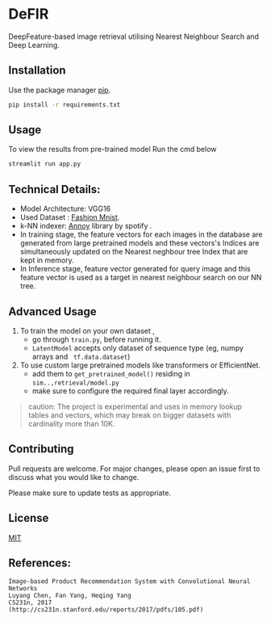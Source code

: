 # DeFIR
DeepFeature-based image retrieval utilising Nearest Neighbour Search and Deep Learning. 


## Installation

Use the package manager [pip](https://pip.pypa.io/en/stable/).

```bash
pip install -r requirements.txt
```

## Usage
To view the results from pre-trained model Run the cmd below
```bash
streamlit run app.py
```



## Technical Details:
- Model Architecture:  VGG16 
- Used Dataset : [Fashion Mnist](https://github.com/zalandoresearch/fashion-mnist).
- k-NN indexer:  [Annoy](https://github.com/spotify/annoy) library  by spotify .
- In training stage, the feature vectors for each images in the database are generated from large pretrained models and these vectors's Indices are simultaneously updated on the Nearest neghbour tree Index that are kept in memory.
- In Inference stage, feature vector generated for query image and this feature vector is used as a target in  nearest neighbour search on our NN tree. 



## Advanced Usage
1. To train the model on your own dataset , 
    - go through `train.py`, before running it.
    - `LatentModel` accepts only dataset of  sequence type (eg, numpy arrays and ` tf.data.dataset`)
2. To use custom large pretrained models like transformers or EfficientNet.
    - add them to `get_pretrained_model()` residing in `sim..,retrieval/model.py`
    - make sure to configure the required final layer accordingly. 
> caution: The project is experimental and uses in memory lookup tables and vectors, which may break on bigger datasets with cardinality more than 10K.
## Contributing
Pull requests are welcome. For major changes, please open an issue first to discuss what you would like to change.

Please make sure to update tests as appropriate.

## License
 [MIT](https://choosealicense.com/licenses/mit/)

## References:
```
Image-based Product Recommendation System with Convolutional Neural Networks
Luyang Chen, Fan Yang, Heqing Yang
CS231n, 2017
(http://cs231n.stanford.edu/reports/2017/pdfs/105.pdf)
```

